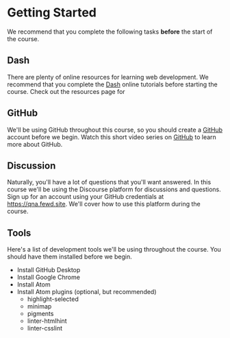 # Getting Started

We recommend that you complete the following tasks **before** the start of the course.

## Dash

There are plenty of online resources for learning web development. We recommend that you complete the [Dash](https://dash.generalassemb.ly/) online tutorials before starting the course. Check out the resources page for

## GitHub

We'll be using GitHub throughout this course, so you should create a [GitHub](https://github.com/) account before we begin. Watch this short video series on [GitHub](https://www.youtube.com/playlist?list=PLqGj3iMvMa4LFz8DZ0t-89twnelpT4Ilw) to learn more about GitHub.

## Discussion

Naturally, you'll have a lot of questions that you'll want answered. In this course we'll be using the Discourse platform for discussions and questions. Sign up for an account using your GitHub credentials at https://qna.fewd.site. We'll cover how to use this platform during the course.

## Tools

Here's a list of development tools we'll be using throughout the course. You should have them installed before we begin.

- Install GitHub Desktop
- Install Google Chrome
- Install Atom
- Install Atom plugins (optional, but recommended)
  - highlight-selected
  - minimap
  - pigments
  - linter-htmlhint
  - linter-csslint
